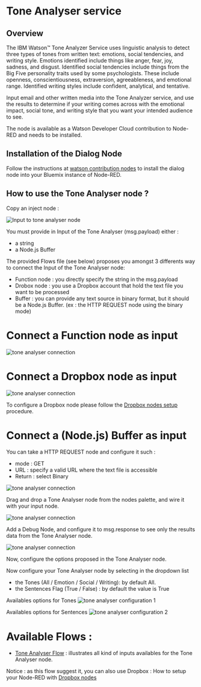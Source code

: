 # Tone Analyser service

## Overview

The IBM Watson™ Tone Analyzer Service uses linguistic analysis to detect three types of tones from written text: emotions, social tendencies, and writing style. Emotions identified include things like anger, fear, joy, sadness, and disgust. Identified social tendencies include things from the Big Five personality traits used by some psychologists. These include openness, conscientiousness, extraversion, agreeableness, and emotional range. Identified writing styles include confident, analytical, and tentative.

Input email and other written media into the Tone Analyzer service, and use the results to determine if your writing comes across with the emotional impact, social tone, and writing style that you want your intended audience to see. 

The node is available as a Watson Developer Cloud contribution to Node-RED and needs to be installed. 

## Installation of the Dialog Node

Follow the instructions at [watson contribution nodes](/watson_contribution_nodes/README.md) 
to install the dialog node into your Bluemix instance of Node-RED. 

## How to use the Tone Analyser node ?

Copy an inject node :

![Input to tone analyser node](images/tone_analyser_1.png)

You must provide in Input of the Tone Analyser (msg.payload) either :

- a string
- a Node.js Buffer

The provided Flows file (see below) proposes you amongst 3 differents way to connect the Input of the Tone Analyser node:

- Function node : you directly specify the string in the msg.payload
- Drobox node : you use a Dropbox account that hold the text file you want to be processed
- Buffer : you can provide any text source in binary format, but it should be a Node.js Buffer. (ex : the HTTP REQUEST node using the binary mode)

# Connect a Function node as input

![tone analyser connection](images/tone_analyser_2.png)

# Connect a Dropbox node as input

![tone analyser connection](images/tone_analyser_3.png)

To configure a Dropbox node please follow the [Dropbox nodes setup](https://github.com/watson-developer-cloud/node-red-labs/tree/master/utilities/dropbox_setup) procedure.

# Connect a (Node.js) Buffer as input

You can take a HTTP REQUEST node and configure it such :
- mode : GET
- URL : specify a valid URL where the text file is accessible
- Return : select Binary

![tone analyser connection](images/tone_analyser_4.png)

Drag and drop a Tone Analyser node from the nodes palette, and wire it with your input node.

![tone analyser connection](images/tone_analyser_5.png)

Add a Debug Node, and configure it to msg.response to see only the results data from the Tone Analyser node.

![tone analyser connection](images/tone_analyser_6.png)

Now, configure the options proposed in the Tone Analyser node.

Now configure your Tone Analyser node by selecting in the dropdown list 
- the Tones (All / Emotion / Social / Writing): by default All. 
- the Sentences Flag (True / False) : by default the value is True

Availables options for Tones
![tone analyser configuration 1](images/tone_analyser_7.png)

Availables options for Sentences
![tone analyser configuration 2](images/tone_analyser_8.png)

# Available Flows :
- [Tone Analyser Flow](flow.json) : illustrates all kind of inputs availables for the Tone Analyser node.

<n>Notice</b> : as this flow suggest it, you can also use Dropbox  : How to setup your Node-RED with [Dropbox nodes](https://github.com/watson-developer-cloud/node-red-labs/tree/master/utilities/dropbox_setup)


